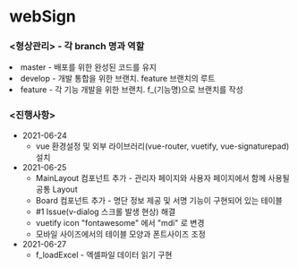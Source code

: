 <h1>webSign</h1>

<h3><형상관리> - 각 branch 명과 역할</h3>
  <ui>
    <li>master - 배포를 위한 완성된 코드를 유지</li>
    <li>develop - 개발 통합을 위한 브랜치. feature 브랜치의 루트</li>
    <li>feature - 각 기능 개발을 위한 브랜치. f_(기능명)으로 브랜치를 작성</li>
  </ui>
<h3><진행사항></h3>
<ul>
  <li>
    2021-06-24
    <ul>
      <li>vue 환경설정 및 외부 라이브러리(vue-router, vuetify, vue-signaturepad) 설치</li>
    </ul>
  </li>
  <li>
    2021-06-25
    <ul>
      <li>MainLayout 컴포넌트 추가 - 관리자 페이지와 사용자 페이지에서 함께 사용될 공통 Layout </li>
      <li>Board 컴포넌트 추가 - 명단 정보 제공 및 서명 기능이 구현되어 있는 테이블 </li>
      <li>#1 Issue(v-dialog 스크롤 발생 현상) 해결</li>
      <li>vuetify icon "fontawesome" 에서 "mdi" 로 변경</li>
      <li>모바일 사이즈에서의 테이블 모양과 폰트사이즈 조정</li>
    </ul>
  </li>
  <li>
    2021-06-27
    <ul>
      <li>f_loadExcel - 엑셀파일 데이터 읽기 구현</li>
    </ul>
  </li>
  </ul>
